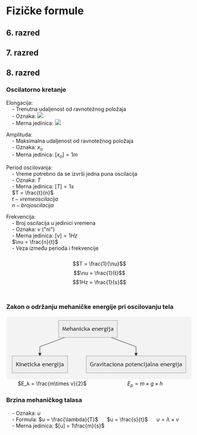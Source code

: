 # Fizičke formule
## 6. razred

## 7. razred

## 8. razred
### Oscilatorno kretanje
Elongacija: <br>
&nbsp;&nbsp;&nbsp;&nbsp;- Trenutna udaljenost od ravnotežnog položaja <br>
&nbsp;&nbsp;&nbsp;&nbsp;- Oznaka: ![](https://render.githubusercontent.com/render/math?math=x) <!--$x$--> <br>
&nbsp;&nbsp;&nbsp;&nbsp;- Merna jedinica: ![](https://render.githubusercontent.com/render/math?math=[x]%20=%201m) <!--$[x] = 1m$--> <br>

Amplituda: <br>
&nbsp;&nbsp;&nbsp;&nbsp;- Maksimalna udaljenost od ravnotežnog položaja <br>
&nbsp;&nbsp;&nbsp;&nbsp;- Oznaka: $x_o$ <br>
&nbsp;&nbsp;&nbsp;&nbsp;- Merna jedinica: $[x_o] = 1m$ <br>

Period oscilovanja: <br>
&nbsp;&nbsp;&nbsp;&nbsp;- Vreme potrebno da se izvrši jedna puna oscilacija <br>
&nbsp;&nbsp;&nbsp;&nbsp;- Oznaka: $T$ <br>
&nbsp;&nbsp;&nbsp;&nbsp;- Merna jedinica: $[T] = 1s$ <br>
&nbsp;&nbsp;&nbsp;&nbsp;$T = \frac{t}{n}$ <br>
&nbsp;&nbsp;&nbsp;&nbsp;$t - vreme oscilacija$ <br>
&nbsp;&nbsp;&nbsp;&nbsp;$n - broj oscilacija$ <br>

Frekvencija: <br>
&nbsp;&nbsp;&nbsp;&nbsp;- Broj oscilacija u jedinici vremena <br>
&nbsp;&nbsp;&nbsp;&nbsp;- Oznaka: $\nu$ ("ni") <br>
&nbsp;&nbsp;&nbsp;&nbsp;- Merna jedinica: $[\nu] = 1Hz$ <br>
&nbsp;&nbsp;&nbsp;&nbsp;$\nu = \frac{n}{t}$ <br>
&nbsp;&nbsp;&nbsp;&nbsp;- Veza između perioda i frekvencije <br>
&nbsp;&nbsp;&nbsp;&nbsp;$$T = \frac{1}{\nu}$$ $$\nu = \frac{1}{t}$$ $$1Hz = \frac{1}{s}$$ <br>

### Zakon o održanju mehaničke energije pri oscilovanju tela
![Mehanicka Energija Chart](images/mehanicka-energija-chart.png) <br>
&nbsp;&nbsp;&nbsp;&nbsp;&nbsp;&nbsp;&nbsp;&nbsp;$E_k = \frac{m\times v}{2}$&nbsp;&nbsp;&nbsp;&nbsp;&nbsp;&nbsp;&nbsp;&nbsp;&nbsp;&nbsp;&nbsp;&nbsp;&nbsp;&nbsp;&nbsp;&nbsp;&nbsp;&nbsp;&nbsp;&nbsp;&nbsp;&nbsp;&nbsp;&nbsp;&nbsp;&nbsp;&nbsp;&nbsp;$E_p = m\times g\times h$ <br>

### Brzina mehaničkog talasa
&nbsp;&nbsp;&nbsp;&nbsp;- Oznaka: $u$ <br>
&nbsp;&nbsp;&nbsp;&nbsp;- Formula: $u = \frac{\lambda}{T}$ &nbsp;&nbsp;&nbsp;&nbsp; $u = \frac{s}{t}$ &nbsp;&nbsp;&nbsp;&nbsp; $u = \lambda \times \nu$ <br>
&nbsp;&nbsp;&nbsp;&nbsp;- Merna jedinica: $[u] = 1\frac{m}{s}$ <br>
